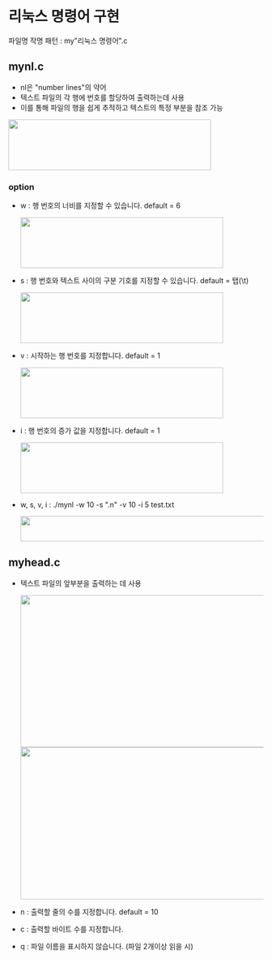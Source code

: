 # 리눅스 명령어 구현
파일명 작명 패턴 : my"리눅스 명령어".c
## mynl.c
+ nl은 "number lines"의 약어
+ 텍스트 파일의 각 행에 번호를 할당하여 출력하는데 사용
+ 이를 통해 파일의 행을 쉽게 추적하고 텍스트의 특정 부분을 참조 가능
<img src="https://github.com/alscjf1329/SysP_3-1/assets/48661310/3b512281-e786-4e26-a949-9584589f4512.png" width="400" height="100"/>

### option
+ w : 행 번호의 너비를 지정할 수 있습니다. default = 6
 
  <img src="https://github.com/alscjf1329/SysP_3-1/assets/48661310/eafda3d8-6db3-4c4b-ac97-46a3ce805f5f.png" width="400" height="100"/>
  
+ s : 행 번호와 텍스트 사이의 구분 기호를 지정할 수 있습니다. default = 탭(\t)

  <img src="https://github.com/alscjf1329/SysP_3-1/assets/48661310/138cc451-96b5-436b-a599-2876c64971d2.png" width="400" height="100"/>
  
+ v : 시작하는 행 번호를 지정합니다. default = 1

  <img src="https://github.com/alscjf1329/SysP_3-1/assets/48661310/df4c9bd4-ba42-4419-ac20-0151b927b102.png" width="400" height="100"/>

+ i : 행 번호의 증가 값을 지정합니다. default = 1

  <img src="https://github.com/alscjf1329/SysP_3-1/assets/48661310/802708d3-7a68-4001-ad0a-81741ab8da73.png" width="400" height="100"/>
  
+ w, s, v, i : ./mynl -w 10 -s ".n"  -v 10 -i 5 test.txt

  <img src="https://github.com/alscjf1329/SysP_3-1/assets/48661310/fa3592d8-8368-4857-b823-744eefefc4ba.png" width="500" height="50"/>
  
## myhead.c
+ 텍스트 파일의 앞부분을 출력하는 데 사용

  <img src="https://github.com/alscjf1329/SysP_3-1/assets/48661310/0f3fd380-17a0-4b73-8b42-887aa6fa063b.png" width="500" height="300"/>
  <img src="https://github.com/alscjf1329/SysP_3-1/assets/48661310/e445b004-0cc6-40a7-83bc-3bfe9a61f3e5.png" width="500" height="300"/>
+ n : 출력할 줄의 수를 지정합니다. default = 10
+ c : 출력할 바이트 수를 지정합니다. 
+ q : 파일 이름을 표시하지 않습니다. (파일 2개이상 읽을 시)
